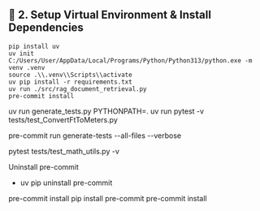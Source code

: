 ## 🔧 2. Setup Virtual Environment & Install Dependencies

```
pip install uv
uv init
C:/Users/User/AppData/Local/Programs/Python/Python313/python.exe -m venv .venv
source .\\.venv\\Scripts\\activate
uv pip install -r requirements.txt
uv run ./src/rag_document_retrieval.py
pre-commit install
```

uv run generate_tests.py
PYTHONPATH=. uv run pytest -v tests/test_ConvertFtToMeters.py

 pre-commit run generate-tests --all-files --verbose

pytest tests/test_math_utils.py -v

Uninstall pre-commit
- uv pip uninstall pre-commit

pre-commit install
pip install pre-commit
pre-commit install